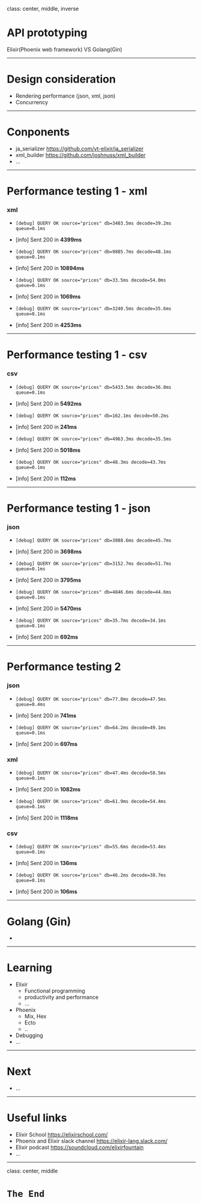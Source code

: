 class: center, middle, inverse

# API prototyping
Elixir(Phoenix web framework) VS Golang(Gin)

---
# Design consideration
- Rendering performance (json, xml, json)
- Concurrency

---
# Conponents
- ja_serializer https://github.com/vt-elixir/ja_serializer
- xml_builder https://github.com/joshnuss/xml_builder
- ...

---
# Performance testing 1 - xml

### xml
- `[debug] QUERY OK source="prices" db=3403.5ms decode=39.2ms queue=0.1ms`
- [info] Sent 200 in **4399ms**

- `[debug] QUERY OK source="prices" db=9885.7ms decode=48.1ms queue=0.1ms`
- [info] Sent 200 in **10894ms**

- `[debug] QUERY OK source="prices" db=33.5ms decode=54.0ms queue=0.1ms`
- [info] Sent 200 in **1069ms**

- `[debug] QUERY OK source="prices" db=3240.5ms decode=35.6ms queue=0.1ms`
- [info] Sent 200 in **4253ms**

---
#  Performance testing 1 - csv

### csv
- `[debug] QUERY OK source="prices" db=5433.5ms decode=36.8ms queue=0.1ms`
- [info] Sent 200 in **5492ms**

- `[debug] QUERY OK source="prices" db=162.1ms decode=50.2ms`
- [info] Sent 200 in **241ms**

- `[debug] QUERY OK source="prices" db=4963.3ms decode=35.5ms`
- [info] Sent 200 in **5018ms**

- `[debug] QUERY OK source="prices" db=48.3ms decode=43.7ms queue=0.1ms`
- [info] Sent 200 in **112ms**

---
#  Performance testing 1 - json

### json

- `[debug] QUERY OK source="prices" db=3088.6ms decode=45.7ms`
- [info] Sent 200 in **3698ms**

- `[debug] QUERY OK source="prices" db=3152.7ms decode=51.7ms queue=0.1ms`
- [info] Sent 200 in **3795ms**

- `[debug] QUERY OK source="prices" db=4846.6ms decode=44.6ms queue=0.1ms`
- [info] Sent 200 in **5470ms**

- `[debug] QUERY OK source="prices" db=35.7ms decode=34.1ms queue=0.1ms`
- [info] Sent 200 in **692ms**


---
# Performance testing 2
### json
- `[debug] QUERY OK source="prices" db=77.8ms decode=47.5ms queue=0.4ms`
- [info] Sent 200 in **741ms**

- `[debug] QUERY OK source="prices" db=64.2ms decode=49.1ms queue=0.1ms`
- [info] Sent 200 in **697ms**

### xml
- `[debug] QUERY OK source="prices" db=47.4ms decode=58.5ms queue=0.1ms`
- [info] Sent 200 in **1082ms**

- `[debug] QUERY OK source="prices" db=61.9ms decode=54.4ms queue=0.1ms`
- [info] Sent 200 in **1118ms**

### csv
- `[debug] QUERY OK source="prices" db=55.6ms decode=53.4ms queue=0.1ms`
- [info] Sent 200 in **136ms**

- `[debug] QUERY OK source="prices" db=46.2ms decode=38.7ms queue=0.1ms`
- [info] Sent 200 in **106ms**

---
# Golang (Gin)
-

---
# Learning
+ Elixir
    + Functional programming
    + productivity and performance
    + ...
+ Phoenix
    + Mix, Hex
    + Ecto
    + ..
+ Debugging
+ ...
---

# Next
+ ...

---
# Useful links
- Elixir School https://elixirschool.com/
- Phoenix and Elixir slack channel https://elixir-lang.slack.com/
- Elixir podcast https://soundcloud.com/elixirfountain
- ...


---
class: center, middle

# `The End`
